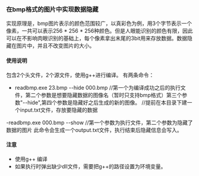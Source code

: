 ### 在bmp格式的图片中实现数据隐藏

实现原理是，bmp图片表示的颜色范围较广，以真彩色为例，用3个字节表示一个像素，一共可以表示256 * 256 * 256种颜色。但是人眼能识别的颜色有限，因此可以在不影响肉眼识别的基础上，每个像素拿出末尾的3bit用来存放数据。数据隐藏在图片中，并且不改变图片的大小。

#### 使用说明
包含2个头文件，2个源文件，使用g++进行编译。
有两条命令：
- readbmp.exe 23.bmp --hide 000.bmp
//第一个为编译成功之后的执行文件，第二个参数是想要隐藏数据的图像名（暂时只支持bmp格式）第三个参数"--hide",第四个参数是隐藏好之后生成的新的图像。
//提前在本目录下建一个input.txt文件，存放要隐藏的数据

-readbmp.exe 000.bmp --show
//第一个参数为执行文件，第二个参数为隐藏了数据的图片
此命令会生成一个output.txt文件，执行结束后隐藏信息会写入。

#### 注意
- 使用g++ 编译
- 如果执行时弹出缺少dll文件，需要把g++的路径设置为环境变量。
